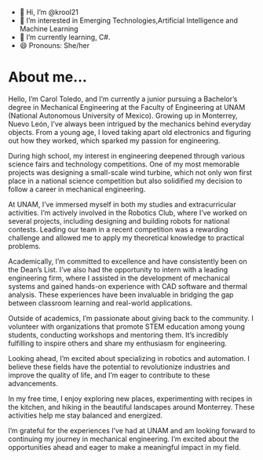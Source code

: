 - 👋 Hi, I’m @krool21
- 👀 I’m interested in Emerging Technologies,Artificial Intelligence and Machine Learning
- 🌱 I’m currently learning, C#.
- 😄 Pronouns: She/her

# About me...


Hello, I’m Carol Toledo, and I’m currently a junior pursuing a Bachelor’s degree in Mechanical Engineering at the Faculty of Engineering at UNAM (National Autonomous University of Mexico). Growing up in Monterrey, Nuevo León, I’ve always been intrigued by the mechanics behind everyday objects. From a young age, I loved taking apart old electronics and figuring out how they worked, which sparked my passion for engineering.

During high school, my interest in engineering deepened through various science fairs and technology competitions. One of my most memorable projects was designing a small-scale wind turbine, which not only won first place in a national science competition but also solidified my decision to follow a career in mechanical engineering.

At UNAM, I’ve immersed myself in both my studies and extracurricular activities. I’m actively involved in the Robotics Club, where I’ve worked on several projects, including designing and building robots for national contests. Leading our team in a recent competition was a rewarding challenge and allowed me to apply my theoretical knowledge to practical problems.

Academically, I’m committed to excellence and have consistently been on the Dean’s List. I’ve also had the opportunity to intern with a leading engineering firm, where I assisted in the development of mechanical systems and gained hands-on experience with CAD software and thermal analysis. These experiences have been invaluable in bridging the gap between classroom learning and real-world applications.

Outside of academics, I’m passionate about giving back to the community. I volunteer with organizations that promote STEM education among young students, conducting workshops and mentoring them. It’s incredibly fulfilling to inspire others and share my enthusiasm for engineering.

Looking ahead, I’m excited about specializing in robotics and automation. I believe these fields have the potential to revolutionize industries and improve the quality of life, and I’m eager to contribute to these advancements.

In my free time, I enjoy exploring new places, experimenting with recipes in the kitchen, and hiking in the beautiful landscapes around Monterrey. These activities help me stay balanced and energized.

I’m grateful for the experiences I’ve had at UNAM and am looking forward to continuing my journey in mechanical engineering. I’m excited about the opportunities ahead and eager to make a meaningful impact in my field.





<!---
krool21/krool21 is a ✨ special ✨ repository because its `README.md` (this file) appears on your GitHub profile.
You can click the Preview link to take a look at your changes.
--->
